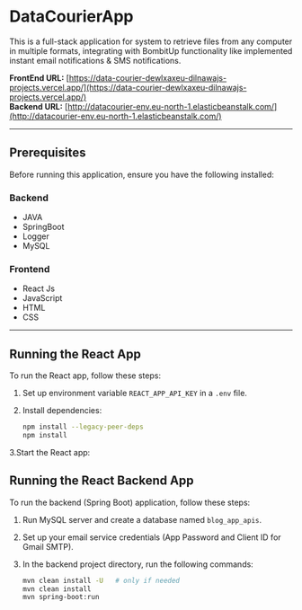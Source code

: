 # DataCourierApp

This is a full-stack application for system to retrieve files from any computer in multiple formats, integrating with BombitUp functionality like implemented instant email notifications & SMS notifications.

**FrontEnd URL:** [https://data-courier-dewlxaxeu-dilnawajs-projects.vercel.app/](https://data-courier-dewlxaxeu-dilnawajs-projects.vercel.app/)  
**Backend URL:** [http://datacourier-env.eu-north-1.elasticbeanstalk.com/](http://datacourier-env.eu-north-1.elasticbeanstalk.com/)

---

## Prerequisites

Before running this application, ensure you have the following installed:

### Backend
- JAVA  
- SpringBoot  
- Logger  
- MySQL  

### Frontend
- React Js  
- JavaScript  
- HTML  
- CSS  

---

## Running the React App

To run the React app, follow these steps:

1. Set up environment variable `REACT_APP_API_KEY` in a `.env` file.

2. Install dependencies:

   ```bash
   npm install --legacy-peer-deps
   npm install
3.Start the React app:

## Running the React Backend App

To run the backend (Spring Boot) application, follow these steps:

1. Run MySQL server and create a database named `blog_app_apis`.

2. Set up your email service credentials (App Password and Client ID for Gmail SMTP).

3. In the backend project directory, run the following commands:

   ```bash
   mvn clean install -U   # only if needed
   mvn clean install
   mvn spring-boot:run

